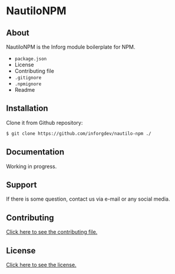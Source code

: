 # NautiloNPM

## About

NautiloNPM is the Inforg module boilerplate for NPM.

* `package.json`
* License
* Contributing file
* `.gitignore`
* `.npmignore`
* Readme

## Installation

Clone it from Github repository:

```bash
$ git clone https://github.com/inforgdev/nautilo-npm ./
```

## Documentation

Working in progress.

## Support

If there is some question, contact us via e-mail or any social media.

## Contributing

[Click here to see the contributing file.](./CONTRIBUTING.md)

## License

[Click here to see the license.](./LICENSE.md)